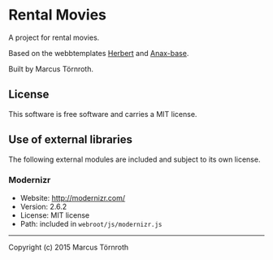 Rental Movies
==================================

A project for rental movies.

Based on the webbtemplates [Herbert](https://github.com/rcus/herbert) and [Anax-base](https://github.com/mosbth/Anax-base).

Built by Marcus Törnroth.


License
----------------------------------
This software is free software and carries a MIT license.


Use of external libraries
----------------------------------
The following external modules are included and subject to its own license.

### Modernizr
* Website: http://modernizr.com/
* Version: 2.6.2
* License: MIT license 
* Path: included in `webroot/js/modernizr.js`


----------------------------------
Copyright (c) 2015 Marcus Törnroth